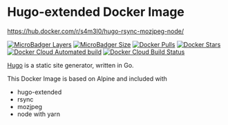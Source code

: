 # Hugo-extended Docker Image

https://hub.docker.com/r/s4m3l0/hugo-rsync-mozjpeg-node/


[![MicroBadger Layers](https://img.shields.io/microbadger/layers/s4m3l0/hugo-rsync-mozjpeg-node.svg)](https://img.shields.io/microbadger/layers/s4m3l0/hugo-rsync-mozjpeg-node)
[![MicroBadger Size](https://img.shields.io/microbadger/image-size/s4m3l0/hugo-rsync-mozjpeg-node.svg)](https://img.shields.io/microbadger/image-size/s4m3l0/hugo-extended-docker)
[![Docker Pulls](https://img.shields.io/docker/pulls/s4m3l0/hugo-rsync-mozjpeg-node.svg)](https://store.docker.com/community/images/s4m3l0/hugo-rsync-mozjpeg-node)
[![Docker Stars](https://img.shields.io/docker/stars/s4m3l0/hugo-rsync-mozjpeg-node.svg)](https://img.shields.io/docker/stars/s4m3l0/hugo-rsync-mozjpeg-node)
[![Docker Cloud Automated build](https://img.shields.io/docker/cloud/automated/s4m3l0/hugo-rsync-mozjpeg-node.svg)](https://img.shields.io/docker/cloud/automated/s4m3l0/hugo-rsync-mozjpeg-node)
[![Docker Cloud Build Status](https://img.shields.io/docker/cloud/build/s4m3l0/hugo-rsync-mozjpeg-node.svg)](https://img.shields.io/docker/cloud/build/s4m3l0/hugo-rsync-mozjpeg-node)

[Hugo](https://gohugo.io/) is a static site generator, written in Go.

This Docker Image is based on Alpine and included with
- hugo-extended
- rsync
- mozjpeg
- node with yarn
